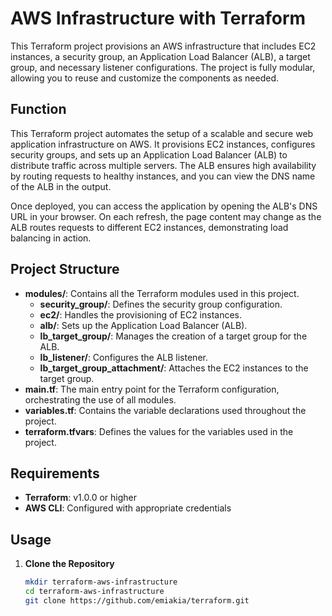 # AWS Infrastructure with Terraform

This Terraform project provisions an AWS infrastructure that includes EC2 instances, a security group, an Application Load Balancer (ALB), a target group, and necessary listener configurations. 
The project is fully modular, allowing you to reuse and customize the components as needed.

## Function
This Terraform project automates the setup of a scalable and secure web application infrastructure on AWS. It provisions EC2 instances, configures security groups, and sets up an Application Load Balancer (ALB) to distribute traffic across multiple servers. The ALB ensures high availability by routing requests to healthy instances, and you can view the DNS name of the ALB in the output.

Once deployed, you can access the application by opening the ALB's DNS URL in your browser. On each refresh, the page content may change as the ALB routes requests to different EC2 instances, demonstrating load balancing in action.

## Project Structure

- **modules/**: Contains all the Terraform modules used in this project.
  - **security_group/**: Defines the security group configuration.
  - **ec2/**: Handles the provisioning of EC2 instances.
  - **alb/**: Sets up the Application Load Balancer (ALB).
  - **lb_target_group/**: Manages the creation of a target group for the ALB.
  - **lb_listener/**: Configures the ALB listener.
  - **lb_target_group_attachment/**: Attaches the EC2 instances to the target group.
- **main.tf**: The main entry point for the Terraform configuration, orchestrating the use of all modules.
- **variables.tf**: Contains the variable declarations used throughout the project.
- **terraform.tfvars**: Defines the values for the variables used in the project.

## Requirements

- **Terraform**: v1.0.0 or higher
- **AWS CLI**: Configured with appropriate credentials

## Usage

1. **Clone the Repository**

   ```bash
   mkdir terraform-aws-infrastructure
   cd terraform-aws-infrastructure
   git clone https://github.com/emiakia/terraform.git
   
